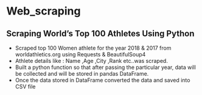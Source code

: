 # Web_scraping

## Scraping World’s Top 100 Athletes Using Python
- Scraped top 100 Women athlete for the year 2018 & 2017 from worldathletics.org using Requests & BeautifulSoup4
- Athlete details like : Name ,Age ,City ,Rank etc..was scraped.
- Built a python function so that after passing the particular  year, data will be collected and  will be stored in pandas DataFrame.
- Once the data stored in DataFrame converted the data and saved into CSV file

